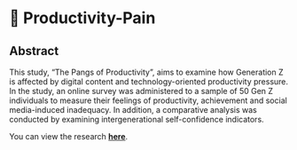 # 📱 Productivity-Pain
## Abstract
This study, “The Pangs of Productivity”, aims to examine how Generation Z is affected by digital content and technology-oriented productivity pressure. In the study, an online survey was administered to a sample of 50 Gen Z individuals to measure their feelings of productivity, achievement and social media-induced inadequacy. In addition, a comparative analysis was conducted by examining intergenerational self-confidence indicators. 

You can view the research **[here](https://github.com/melisatuncay/Productivity-Pain/blob/main/Social_Media_Survey.ipynb)**.
